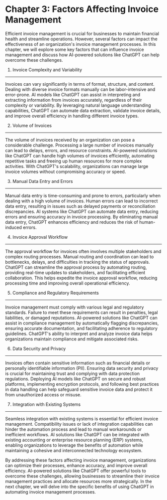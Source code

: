 Chapter 3: Factors Affecting Invoice Management
===============================================

Efficient invoice management is crucial for businesses to maintain financial health and streamline operations. However, several factors can impact the effectiveness of an organization's invoice management processes. In this chapter, we will explore some key factors that can influence invoice management and discuss how AI-powered solutions like ChatGPT can help overcome these challenges.

1. Invoice Complexity and Variability
-------------------------------------

Invoices can vary significantly in terms of format, structure, and content. Dealing with diverse invoice formats manually can be labor-intensive and error-prone. AI models like ChatGPT can assist in interpreting and extracting information from invoices accurately, regardless of their complexity or variability. By leveraging natural language understanding capabilities, ChatGPT can automate data extraction, validate invoice details, and improve overall efficiency in handling different invoice types.

2. Volume of Invoices
---------------------

The volume of invoices received by an organization can pose a considerable challenge. Processing a large number of invoices manually can lead to delays, errors, and resource constraints. AI-powered solutions like ChatGPT can handle high volumes of invoices efficiently, automating repetitive tasks and freeing up human resources for more complex activities. With ChatGPT's scalability, organizations can manage large invoice volumes without compromising accuracy or speed.

3. Manual Data Entry and Errors
-------------------------------

Manual data entry is time-consuming and prone to errors, particularly when dealing with a high volume of invoices. Human errors can lead to incorrect data entry, resulting in issues such as delayed payments or reconciliation discrepancies. AI systems like ChatGPT can automate data entry, reducing errors and ensuring accuracy in invoice processing. By eliminating manual data entry, ChatGPT enhances efficiency and reduces the risk of human-induced errors.

4. Invoice Approval Workflow
----------------------------

The approval workflow for invoices often involves multiple stakeholders and complex routing processes. Manual routing and coordination can lead to bottlenecks, delays, and difficulties in tracking the status of approvals. ChatGPT can streamline the approval process by automating routing, providing real-time updates to stakeholders, and facilitating efficient collaboration. This helps expedite the invoice approval workflow, reducing processing time and improving overall operational efficiency.

5. Compliance and Regulatory Requirements
-----------------------------------------

Invoice management must comply with various legal and regulatory standards. Failure to meet these requirements can result in penalties, legal liabilities, or damaged reputations. AI-powered solutions like ChatGPT can assist in compliance management by automatically flagging discrepancies, ensuring accurate documentation, and facilitating adherence to regulatory guidelines. ChatGPT's ability to interpret and analyze invoice data helps organizations maintain compliance and mitigate associated risks.

6. Data Security and Privacy
----------------------------

Invoices often contain sensitive information such as financial details or personally identifiable information (PII). Ensuring data security and privacy is crucial for maintaining trust and complying with data protection regulations. Deploying AI models like ChatGPT on secure and robust platforms, implementing encryption protocols, and following best practices in data handling can help safeguard sensitive invoice data and protect it from unauthorized access or misuse.

7. Integration with Existing Systems
------------------------------------

Seamless integration with existing systems is essential for efficient invoice management. Compatibility issues or lack of integration capabilities can hinder the automation process and lead to manual workarounds or inefficient workflows. AI solutions like ChatGPT can be integrated with existing accounting or enterprise resource planning (ERP) systems, enabling organizations to leverage the benefits of automation while maintaining a cohesive and interconnected technology ecosystem.

By addressing these factors affecting invoice management, organizations can optimize their processes, enhance accuracy, and improve overall efficiency. AI-powered solutions like ChatGPT offer powerful tools to overcome these challenges, allowing businesses to streamline their invoice management practices and allocate resources more strategically. In the next chapter, we will delve into the specific benefits of using ChatGPT in automating invoice management processes.
